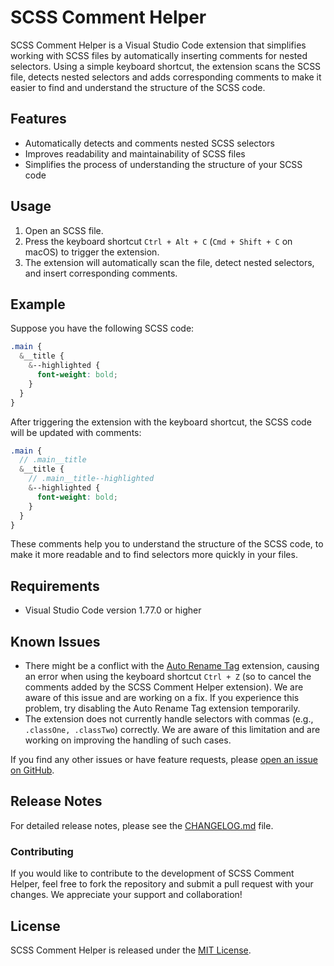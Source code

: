 # SCSS Comment Helper

SCSS Comment Helper is a Visual Studio Code extension that simplifies working with SCSS files by automatically inserting comments for nested selectors. Using a simple keyboard shortcut, the extension scans the SCSS file, detects nested selectors and adds corresponding comments to make it easier to find and understand the structure of the SCSS code.

## Features

- Automatically detects and comments nested SCSS selectors
- Improves readability and maintainability of SCSS files
- Simplifies the process of understanding the structure of your SCSS code

## Usage

1. Open an SCSS file.
2. Press the keyboard shortcut `Ctrl + Alt + C` (`Cmd + Shift + C` on macOS) to trigger the extension.
3. The extension will automatically scan the file, detect nested selectors, and insert corresponding comments.

## Example

Suppose you have the following SCSS code:

```scss
.main {
  &__title {
    &--highlighted {
      font-weight: bold;
    }
  }
}
```

After triggering the extension with the keyboard shortcut, the SCSS code will be updated with comments:

```scss
.main {
  // .main__title
  &__title {
    // .main__title--highlighted
    &--highlighted {
      font-weight: bold;
    }
  }
}
```

These comments help you to understand the structure of the SCSS code, to make it more readable and to find selectors more quickly in your files.

## Requirements

- Visual Studio Code version 1.77.0 or higher

## Known Issues

- There might be a conflict with the [Auto Rename Tag](https://marketplace.visualstudio.com/items?itemName=formulahendry.auto-rename-tag) extension, causing an error when using the keyboard shortcut `Ctrl + Z` (so to cancel the comments added by the SCSS Comment Helper extension). We are aware of this issue and are working on a fix. If you experience this problem, try disabling the Auto Rename Tag extension temporarily.
- The extension does not currently handle selectors with commas (e.g., `.classOne, .classTwo`) correctly. We are aware of this limitation and are working on improving the handling of such cases.

If you find any other issues or have feature requests, please [open an issue on GitHub](https://github.com/LeKappy/scss-comment-helper/issues).


## Release Notes

For detailed release notes, please see the [CHANGELOG.md](CHANGELOG.md) file.

### Contributing

If you would like to contribute to the development of SCSS Comment Helper, feel free to fork the repository and submit a pull request with your changes. We appreciate your support and collaboration!

## License

SCSS Comment Helper is released under the [MIT License](LICENSE.txt).
